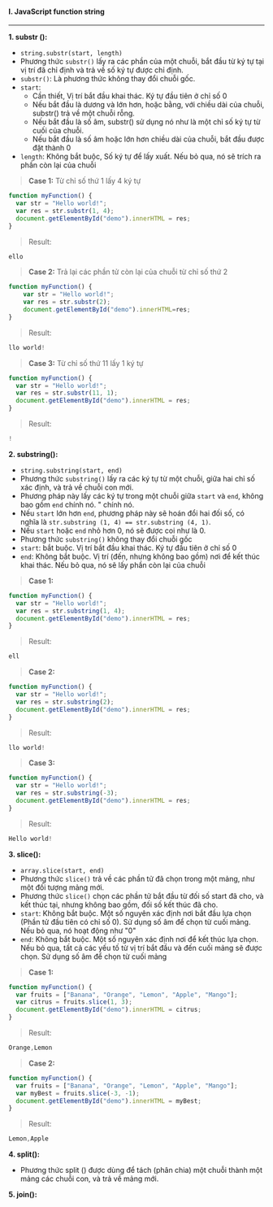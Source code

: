#### I. JavaScript function string
---
**1. substr ():**

- ```string.substr(start, length)```
- Phương thức ```substr()``` lấy ra các phần của một chuỗi, bắt đầu từ ký tự tại vị trí đã chỉ định và trả về số ký tự được chỉ định.
- ```substr()```: Là phương thức không thay đổi chuỗi gốc.
- ```start```: 
  + Cần thiết, Vị trí bắt đầu khai thác. Ký tự đầu tiên ở chỉ số 0
  + Nếu bắt đầu là dương và lớn hơn, hoặc bằng, với chiều dài của chuỗi, substr() trả về một chuỗi rỗng.
  + Nếu bắt đầu là số âm, substr() sử dụng nó như là một chỉ số ký tự từ cuối của chuỗi.
  + Nếu bắt đầu là số âm hoặc lớn hơn chiều dài của chuỗi, bắt đầu được đặt thành 0
- ```length```: Không bắt buộc, Số ký tự để lấy xuất. Nếu bỏ qua, nó sẽ trích ra phần còn lại của chuỗi

>**Case 1:** Từ chỉ số thứ 1 lấy 4 ký tự
```javascript
function myFunction() {
  var str = "Hello world!";
  var res = str.substr(1, 4);
  document.getElementById("demo").innerHTML = res;
}
```

>Result:
```javascript
ello
```

>**Case 2:** Trả lại các phần tử còn lại của chuỗi từ chỉ số thứ 2

```javascript
function myFunction() {
    var str = "Hello world!";
    var res = str.substr(2);
    document.getElementById("demo").innerHTML=res;
}
```

>Result:
```javascript
llo world!
```

>**Case 3:** Từ chỉ số thứ 11 lấy 1 ký tự
```javascript
function myFunction() {
  var str = "Hello world!";
  var res = str.substr(11, 1);
  document.getElementById("demo").innerHTML = res;
}
```

>Result:
```javascript
!
```

**2. substring():**

- ```string.substring(start, end)```
- Phương thức ```substring()``` lấy ra các ký tự từ một chuỗi, giữa hai chỉ số xác định, và trả về chuỗi con mới.
- Phương pháp này lấy các ký tự trong một chuỗi giữa ```start``` và ```end```, không bao gồm ```end``` chính nó. " chính nó.
- Nếu ```start``` lớn hơn ```end```, phương pháp này sẽ hoán đổi hai đối số, có nghĩa là ```str.substring (1, 4) == str.substring (4, 1)```.
- Nếu ```start``` hoặc ```end``` nhỏ hơn 0, nó sẽ được coi như là 0.
- Phương thức ```substring()``` không thay đổi chuỗi gốc
- ```start```: bắt buộc. Vị trí bắt đầu khai thác. Ký tự đầu tiên ở chỉ số 0
- ```end```: Không bắt buộc. Vị trí (đến, nhưng không bao gồm) nơi để kết thúc khai thác. Nếu bỏ qua, nó sẽ lấy phần còn lại của chuỗi

>**Case 1:**
```javascript
function myFunction() {
  var str = "Hello world!";
  var res = str.substring(1, 4);
  document.getElementById("demo").innerHTML = res;
}
```

>Result:
```javascript
ell
```

>**Case 2:**
```javascript
function myFunction() {
  var str = "Hello world!";
  var res = str.substring(2);
  document.getElementById("demo").innerHTML = res;
}
```

>Result:
```javascript
llo world!
```

>**Case 3:**
```javascript
function myFunction() {
  var str = "Hello world!";
  var res = str.substring(-3);
  document.getElementById("demo").innerHTML = res;
}
```

>Result:
```javascript
Hello world!
```

**3. slice():**

- ```array.slice(start, end)```
- Phương thức ```slice()``` trả về các phần tử đã chọn trong một mảng, như một đối tượng mảng mới.
- Phương thức ```slice()``` chọn các phần tử bắt đầu từ đối số start đã cho, và kết thúc tại, nhưng không bao gồm, đối số kết thúc đã cho.
- ```start```: Không bắt buộc. Một số nguyên xác định nơi bắt đầu lựa chọn (Phần tử đầu tiên có chỉ số 0). Sử dụng số âm để chọn từ cuối mảng. Nếu bỏ qua, nó hoạt động như "0"
- ```end```: Không bắt buộc. Một số nguyên xác định nơi để kết thúc lựa chọn. Nếu bỏ qua, tất cả các yếu tố từ vị trí bắt đầu và đến cuối mảng sẽ được chọn. Sử dụng số âm để chọn từ cuối mảng

>**Case 1:**

```javascript
function myFunction() {
  var fruits = ["Banana", "Orange", "Lemon", "Apple", "Mango"];
  var citrus = fruits.slice(1, 3);
  document.getElementById("demo").innerHTML = citrus;
}
```

>Result:
```javascript
Orange,Lemon
```

>**Case 2:**
```javascript
function myFunction() {
  var fruits = ["Banana", "Orange", "Lemon", "Apple", "Mango"];
  var myBest = fruits.slice(-3, -1);
  document.getElementById("demo").innerHTML = myBest;
}
```

>Result:
```javascript
Lemon,Apple
```

**4. split():** 

- Phương thức split () được dùng để tách (phân chia) một chuỗi thành một mảng các chuỗi con, và trả về mảng mới.

**5. join():** 
